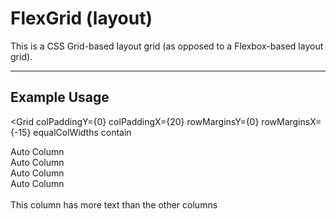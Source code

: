 <script lang="ts">
  import { Grid, Row, Col, TabsContainer, TabBar, Tab, TabPanel } from "/src/lib";
</script>


# FlexGrid (layout)

This is a CSS Grid-based layout grid (as opposed to a Flexbox-based layout grid).

---

## Example Usage

<Grid
  colPaddingY={0}
  colPaddingX={20}
  rowMarginsY={0}
  rowMarginsX={-15}
  equalColWidths
  contain
>
  <Row>
    <Col><div class="cell red">Auto Column</div></Col>
    <Col><div class="cell yellow">Auto Column</div></Col>
    <Col><div class="cell blue">Auto Column</div></Col>
    <Col><div class="cell green">Auto Column<br><br>This column has more text than the other columns</div></Col>
  </Row>
</Grid>
